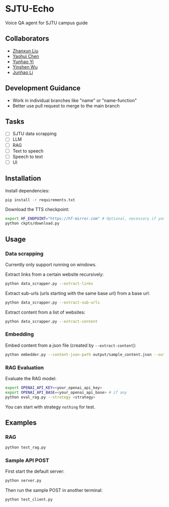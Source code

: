 # SJTU-Echo
Voice QA agent for SJTU campus guide

## Collaborators
- [Zhanxun Liu](xcc_zach@sjtu.edu.com)
- [Yaohui Chen](1009283848@sjtu.edu.cn)
- [Yunhao Yi](yiyunhao@sjtu.edu.cn)
- [Yinshen Wu](wuyinshen@sjtu.edu.cn)
- [Junhao Li](Lijunhao_hz@sjtu.edu.cn)

## Development Guidance
- Work in individual branches like "name" or "name-function"
- Better use pull request to merge to the main branch

## Tasks
- [ ] SJTU data scrapping
- [ ] LLM
- [ ] RAG
- [ ] Text to speech
- [ ] Speech to text
- [ ] UI

## Installation

Install dependencies:
```bash
pip install -r requirements.txt
```

Download the TTS checkpoint:
```bash
export HF_ENDPOINT="https://hf-mirror.com" # Optional, necessary if you are in China
python ckpts/download.py
```

## Usage

### Data scrapping

Currently only support running on windows.

Extract links from a certain website recursively:
```bash
python data_scrapper.py --extract-links
```

Extract sub-urls (urls starting with the same base url) from a base url:
```bash
python data_scrapper.py --extract-sub-urls
```

Extract content from a list of websites:
```bash
python data_scrapper.py --extract-content
```

### Embedding

Embed content from a json file (created by `--extract-content`):
```bash
python embedder.py --content-json-path output/sample_content.json --output-dir output/sample_embeddings
```

### RAG Evaluation

Evaluate the RAG model:
```bash
export OPENAI_API_KEY=<your_openai_api_key>
export OPENAI_API_BASE=<your_openai_api_base> # if any
python eval_rag.py --strategy <strategy>
```

You can start with strategy `nothing` for test.

## Examples

### RAG

```bash
python test_rag.py
```

### Sample API POST

First start the default server:
```bash
python server.py
```

Then run the sample POST in another terminal:
```bash
python test_client.py
```
